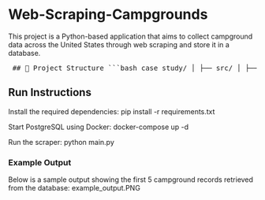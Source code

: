 # Web-Scraping-Campgrounds

This project is a Python-based application that aims to collect campground data across the United States through web scraping and store it in a database.

<pre> ## 📁 Project Structure ```bash case_study/ │ ├── src/ │ ├── scraper.py # Scraper functions │ ├── database.py # Database connection and helpers │ ├── __init__.py # Package initializer │ └── models/ │ ├── __init__.py # Models package initializer │ └── campground.py # Campground data model │ ├── main.py # Entry point for running the scraper ├── requirements.txt # Python dependencies ├── Dockerfile # Docker image definition ├── docker-compose.yml # Compose file for PostgreSQL ├── .env # Environment variables └── README.md # Project description ``` </pre>

## Run Instructions
Install the required dependencies:
pip install -r requirements.txt

Start PostgreSQL using Docker:
docker-compose up -d

Run the scraper:
python main.py

### Example Output

Below is a sample output showing the first 5 campground records retrieved from the database:
example_output.PNG

